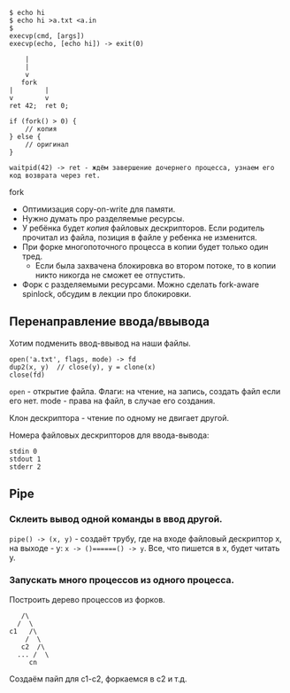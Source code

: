 ```
$ echo hi
$ echo hi >a.txt <a.in
$ 
execvp(cmd, [args])
execvp(echo, [echo hi]) -> exit(0)

    |
    |
    v
   fork
|        |
v        v
ret 42;  ret 0;

if (fork() > 0) {
    // копия
} else {
    // оригинал
}

waitpid(42) -> ret - ждём завершение дочернего процесса, узнаем его код возврата через ret.
```

fork
- Оптимизация copy-on-write для памяти.
- Нужно думать про разделяемые ресурсы.
- У ребёнка будет _копия_ файловых дескрипторов. Если родитель прочитал из файла, позиция в файле у ребенка не изменится.
- При форке многопоточного процесса в копии будет только один тред.
  - Если была захвачена блокировка во втором потоке, то в копии никто никогда не сможет ее отпустить.
- Форк с разделяемыми ресурсами. Можно сделать fork-aware spinlock, обсудим в лекции про блокировки.

## Перенаправление ввода/ввывода
Хотим подменить ввод-ввывод на наши файлы.

```
open('a.txt', flags, mode) -> fd
dup2(x, y)  // close(y), y = clone(x)
close(fd)
```

`open` - открытие файла. Флаги: на чтение, на запись, создать файл если его нет. mode - права на файл, в случае его создания.

Клон дескриптора - чтение по одному не двигает другой.

Номера файловых дескрипторов для ввода-вывода:
```
stdin 0
stdout 1
stderr 2
```

## Pipe
### Склеить вывод одной команды в ввод другой.

`pipe() -> (x, y)` - создаёт трубу, где на входе файловый дескриптор x, на выходе - y: `x -> ()======() -> y`. Все, что пишется в x, будет читать y.

### Запускать много процессов из одного процесса.
Построить дерево процессов из форков.
```
   /\
  /  \
c1   /\
    /  \
   c2  /\
  ... /  \
     cn
```
Создаём пайп для c1-c2, форкаемся в c2 и т.д.
